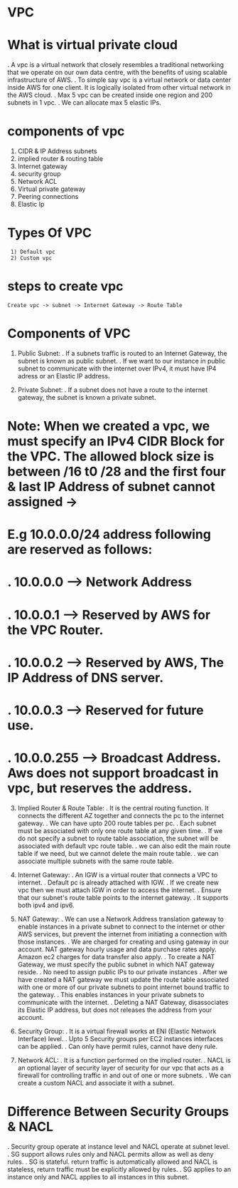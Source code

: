 # VPC
   # What is virtual private cloud
   . A vpc is a virtual network that closely resembles a traditional networking that we operate on our own data centre, 
     with the benefits of using scalable infrastructure of AWS.
   . To simple say vpc is a virtual network or data center inside AWS for one client. It is logically isolated from other virtual network
     in the AWS cloud.
   . Max 5 vpc can be created inside one region and 200 subnets in 1 vpc.
   . We can allocate max 5 elastic IPs.
   # components of vpc
   1) CIDR & IP Address subnets
   2) implied router & routing table
   3) Internet gateway
   4) security group
   5) Network ACL
   6) Virtual private gateway
   7) Peering connections
   8) Elastic Ip
   # Types Of VPC
     1) Default vpc
     2) Custom vpc
  # steps to create vpc
   ``` Create vpc -> subnet -> Internet Gateway -> Route Table ```
  # Components of VPC
   1) Public Subnet: 
    . If a subnets traffic is routed to an Internet Gateway, the subnet is known as public subnet.
    . If we want to our instance in public subnet to communicate with the internet over IPv4,
      it must have IP4 adress or an Elastic IP address.
      
   2) Private Subnet: 
    . If a subnet does not have a route to the internet gateway, the subnet is known a private subnet.
      
  # Note: When we created a vpc, we must specify an IPv4 CIDR Block for the VPC. The allowed block size is between /16 t0 /28 and the first four & last IP Address of subnet cannot assigned ->
  #    E.g 10.0.0.0/24 address following are reserved as follows:
  #       . 10.0.0.0 --> Network Address
  #       . 10.0.0.1 --> Reserved by AWS for the VPC Router.
  #       . 10.0.0.2 --> Reserved by AWS, The IP Address of DNS server.
  #       . 10.0.0.3 --> Reserved for future use.
  #       . 10.0.0.255 --> Broadcast Address.  Aws does not support broadcast in vpc, but reserves the address.
   3) Implied Router & Route Table: 
     . It is the central routing function. It connects the different AZ together and connects the pc to the internet gateway.
     . We can have upto 200 route tables per pc.
     . Each subnet must be associated with only one route table at any given time.
     . If we do not specify a subnet to route table association, the subnet will be associated with default vpc route table.
     . we can also edit the main route table if we need, but we cannot delete the main route table.
     . we can associate multiple subnets with the same route table.
      
  5) Internet Gateway:
     . An IGW is a virtual router that connects a VPC to internet.
     . Default pc is already attached with IGW.
     . If we create new vpc then we must attach IGW in order to access the internet.
     . Ensure that our subnet's route table points to the internet gateway.
     . It supports both ipv4 and ipv6.
     
  7) NAT Gateway:
     . We can use a Network Address translation gateway to enable instances in a private subnet
      to connect to the internet or other AWS services, but prevent the internet from initiating a connection with
      those instances.
     . We are charged for creating and using gateway in our account. NAT gateway hourly usage and data purchase rates apply.
       Amazon ec2 charges for data transfer also apply.
     . To create a NAT Gateway, we must specify the public subnet in which NAT gateway reside.
     . No need to assign public IPs to our private instances
     . After we have created a NAT gateway we must update the route table associated with one or more of our private
       subnets to point internet bound traffic to the gateway.
     . This enables instances in your private subnets to communicate with the internet.
     . Deleting a NAT Gateway, disassociates its Elastic IP address, but does not releases the address from your account.

8) Security Group:
   . It is a virtual firewall works at ENI (Elastic Network Interface) level.
   . Upto 5 Security groups per EC2 instances interfaces can be applied.
   . Can only have permit rules, cannot have deny rule.

9) Network ACL:
    . It is a function performed on the implied router.
    . NACL is an optional layer of security layer of security for our vpc that acts as a firewall for controlling
      traffic in and out of one or more subnets.
    . We can create a custom NACL and associate it with a subnet.

# Difference Between Security Groups & NACL
. Security group operate at instance level and NACL operate at subnet level.
. SG support allows rules only and NACL permits allow as well as deny rules.
. SG is stateful. return traffic is automatically allowed and NACL is stateless, return traffic must be explicitly
  allowed by rules.
. SG applies to an instance only and NACL applies to all instances in this subnet.












   
   













     
     
